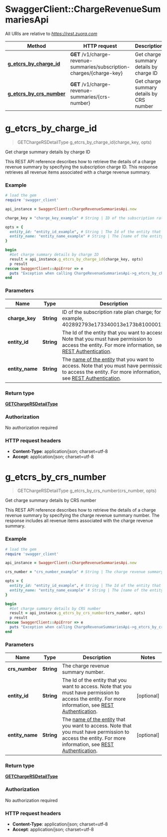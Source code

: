 # SwaggerClient::ChargeRevenueSummariesApi

All URIs are relative to *https://rest.zuora.com*

Method | HTTP request | Description
------------- | ------------- | -------------
[**g_etcrs_by_charge_id**](ChargeRevenueSummariesApi.md#g_etcrs_by_charge_id) | **GET** /v1/charge-revenue-summaries/subscription-charges/{charge-key} | Get charge summary details by charge ID
[**g_etcrs_by_crs_number**](ChargeRevenueSummariesApi.md#g_etcrs_by_crs_number) | **GET** /v1/charge-revenue-summaries/{crs-number} | Get charge summary details by CRS number


# **g_etcrs_by_charge_id**
> GETChargeRSDetailType g_etcrs_by_charge_id(charge_key, opts)

Get charge summary details by charge ID

This REST API reference describes how to retrieve the details of a charge revenue summary by specifying the subscription charge ID. This response retrieves all revenue items associated with a charge revenue summary. 

### Example
```ruby
# load the gem
require 'swagger_client'

api_instance = SwaggerClient::ChargeRevenueSummariesApi.new

charge_key = "charge_key_example" # String | ID of the subscription rate plan charge; for example, 402892793e173340013e173b81000012. 

opts = { 
  entity_id: "entity_id_example", # String | The Id of the entity that you want to access. Note that you must have permission to access the entity. For more information, see [REST Authentication](https://www.zuora.com/developer/api-reference/#section/Authentication/Entity-Id-and-Entity-Name).
  entity_name: "entity_name_example" # String | The [name of the entity](https://knowledgecenter.zuora.com/BB_Introducing_Z_Business/Multi-entity/B_Introduction_to_Entity_and_Entity_Hierarchy#Name_and_Display_Name) that you want to access. Note that you must have permission to access the entity. For more information, see [REST Authentication](https://www.zuora.com/developer/api-reference/#section/Authentication/Entity-Id-and-Entity-Name).
}

begin
  #Get charge summary details by charge ID
  result = api_instance.g_etcrs_by_charge_id(charge_key, opts)
  p result
rescue SwaggerClient::ApiError => e
  puts "Exception when calling ChargeRevenueSummariesApi->g_etcrs_by_charge_id: #{e}"
end
```

### Parameters

Name | Type | Description  | Notes
------------- | ------------- | ------------- | -------------
 **charge_key** | **String**| ID of the subscription rate plan charge; for example, 402892793e173340013e173b81000012.  | 
 **entity_id** | **String**| The Id of the entity that you want to access. Note that you must have permission to access the entity. For more information, see [REST Authentication](https://www.zuora.com/developer/api-reference/#section/Authentication/Entity-Id-and-Entity-Name). | [optional] 
 **entity_name** | **String**| The [name of the entity](https://knowledgecenter.zuora.com/BB_Introducing_Z_Business/Multi-entity/B_Introduction_to_Entity_and_Entity_Hierarchy#Name_and_Display_Name) that you want to access. Note that you must have permission to access the entity. For more information, see [REST Authentication](https://www.zuora.com/developer/api-reference/#section/Authentication/Entity-Id-and-Entity-Name). | [optional] 

### Return type

[**GETChargeRSDetailType**](GETChargeRSDetailType.md)

### Authorization

No authorization required

### HTTP request headers

 - **Content-Type**: application/json; charset=utf-8
 - **Accept**: application/json; charset=utf-8



# **g_etcrs_by_crs_number**
> GETChargeRSDetailType g_etcrs_by_crs_number(crs_number, opts)

Get charge summary details by CRS number

This REST API reference describes how to retrieve the details of a charge revenue summary by specifying the charge revenue summary number. The response includes all revenue items associated with the charge revenue summary. 

### Example
```ruby
# load the gem
require 'swagger_client'

api_instance = SwaggerClient::ChargeRevenueSummariesApi.new

crs_number = "crs_number_example" # String | The charge revenue summary number. 

opts = { 
  entity_id: "entity_id_example", # String | The Id of the entity that you want to access. Note that you must have permission to access the entity. For more information, see [REST Authentication](https://www.zuora.com/developer/api-reference/#section/Authentication/Entity-Id-and-Entity-Name).
  entity_name: "entity_name_example" # String | The [name of the entity](https://knowledgecenter.zuora.com/BB_Introducing_Z_Business/Multi-entity/B_Introduction_to_Entity_and_Entity_Hierarchy#Name_and_Display_Name) that you want to access. Note that you must have permission to access the entity. For more information, see [REST Authentication](https://www.zuora.com/developer/api-reference/#section/Authentication/Entity-Id-and-Entity-Name).
}

begin
  #Get charge summary details by CRS number
  result = api_instance.g_etcrs_by_crs_number(crs_number, opts)
  p result
rescue SwaggerClient::ApiError => e
  puts "Exception when calling ChargeRevenueSummariesApi->g_etcrs_by_crs_number: #{e}"
end
```

### Parameters

Name | Type | Description  | Notes
------------- | ------------- | ------------- | -------------
 **crs_number** | **String**| The charge revenue summary number.  | 
 **entity_id** | **String**| The Id of the entity that you want to access. Note that you must have permission to access the entity. For more information, see [REST Authentication](https://www.zuora.com/developer/api-reference/#section/Authentication/Entity-Id-and-Entity-Name). | [optional] 
 **entity_name** | **String**| The [name of the entity](https://knowledgecenter.zuora.com/BB_Introducing_Z_Business/Multi-entity/B_Introduction_to_Entity_and_Entity_Hierarchy#Name_and_Display_Name) that you want to access. Note that you must have permission to access the entity. For more information, see [REST Authentication](https://www.zuora.com/developer/api-reference/#section/Authentication/Entity-Id-and-Entity-Name). | [optional] 

### Return type

[**GETChargeRSDetailType**](GETChargeRSDetailType.md)

### Authorization

No authorization required

### HTTP request headers

 - **Content-Type**: application/json; charset=utf-8
 - **Accept**: application/json; charset=utf-8



